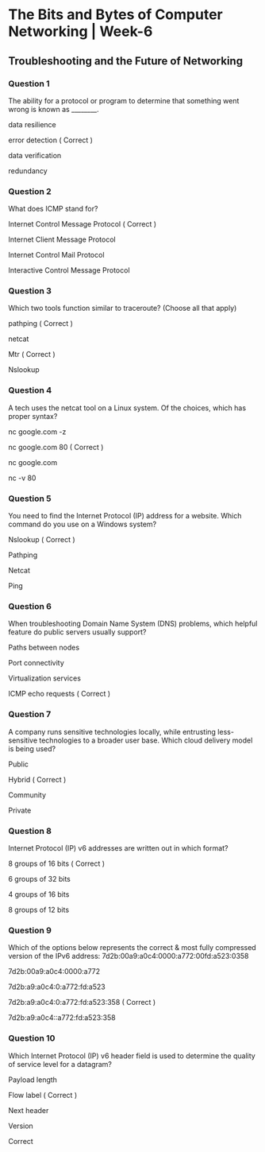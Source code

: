 # The Bits and Bytes of Computer Networking | Week-6

## Troubleshooting and the Future of Networking

### Question 1

The ability for a protocol or program to determine that something went wrong is known as ________.   

data resilience

error detection  ( Correct )

data verification

redundancy 


### Question 2

What does ICMP stand for?

Internet Control Message Protocol  ( Correct )

Internet Client Message Protocol

Internet Control Mail Protocol

Interactive Control Message Protocol 


### Question 3

Which two tools function similar to traceroute? (Choose all that apply)   

pathping  ( Correct )

netcat 

Mtr ( Correct )

Nslookup


### Question 4

A tech uses the netcat tool on a Linux system. Of the choices, which has proper syntax?   

nc google.com -z 

nc google.com 80 ( Correct )

nc google.com

nc -v 80 


### Question 5

You need to find the Internet Protocol (IP) address for a website. Which command do you use on a Windows system?   

Nslookup ( Correct )

Pathping

Netcat 

Ping


### Question 6

When troubleshooting Domain Name System (DNS) problems, which helpful feature do public servers usually support?   

Paths between nodes

Port connectivity 

Virtualization services

ICMP echo requests ( Correct )


### Question 7

A company runs sensitive technologies locally, while entrusting less-sensitive technologies to a broader user base. Which cloud delivery model is being used?   

Public

Hybrid ( Correct )

Community

Private


### Question 8

Internet Protocol (IP) v6 addresses are written out in which format?   

8 groups of 16 bits ( Correct )

6 groups of 32 bits 

4 groups of 16 bits

8 groups of 12 bits


### Question 9

Which of the options below represents the correct & most fully compressed version of the IPv6 address: 7d2b:00a9:a0c4:0000:a772:00fd:a523:0358

7d2b:00a9:a0c4:0000:a772

7d2b:a9:a0c4:0:a772:fd:a523

7d2b:a9:a0c4:0:a772:fd:a523:358  ( Correct )

7d2b:a9:a0c4::a772:fd:a523:358


### Question 10

Which Internet Protocol (IP) v6 header field is used to determine the quality of service level for a datagram?   

Payload length

Flow label ( Correct )

Next header

Version

Correct